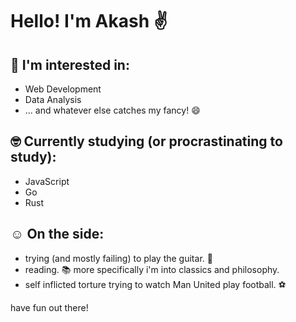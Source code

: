 # Hello! I'm Akash ✌️

## 🤔 I'm interested in:
- Web Development
- Data Analysis
- ... and whatever else catches my fancy! :smile:

## 🤓 Currently studying (or procrastinating to study):
- JavaScript
- Go
- Rust

## ☺️ On the side:
- trying (and mostly failing) to play the guitar. 🎸
- reading. 📚 more specifically i'm into classics and philosophy.
- self inflicted torture trying to watch Man United play football. ⚽

have fun out there!
<!---
akashrajeshnair/akashrajeshnair is a ✨ special ✨ repository because its `README.md` (this file) appears on your GitHub profile.
You can click the Preview link to take a look at your changes.
--->
